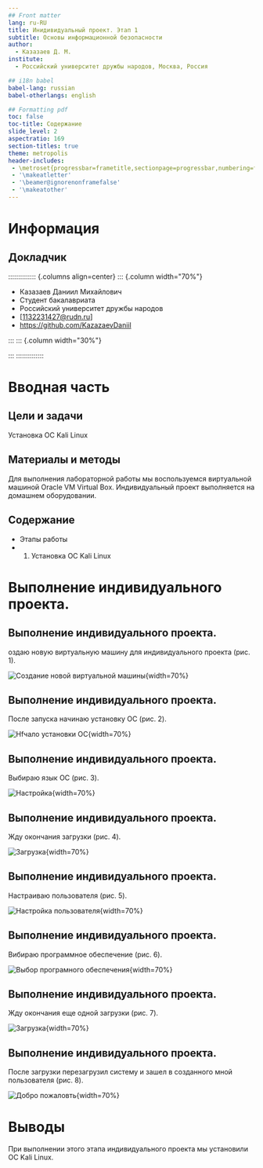 ```yaml
---
## Front matter
lang: ru-RU
title: Инидивидуальный проект. Этап 1
subtitle: Основы информационной безопасности 
author:
  - Казазаев Д. М.
institute:
  - Российский университет дружбы народов, Москва, Россия

## i18n babel
babel-lang: russian
babel-otherlangs: english

## Formatting pdf
toc: false
toc-title: Содержание
slide_level: 2
aspectratio: 169
section-titles: true
theme: metropolis
header-includes:
 - \metroset{progressbar=frametitle,sectionpage=progressbar,numbering=fraction}
 - '\makeatletter'
 - '\beamer@ignorenonframefalse'
 - '\makeatother'
---
```


# Информация

## Докладчик

:::::::::::::: {.columns align=center}
::: {.column width="70%"}

  * Казазаев Даниил Михайлович
  * Студент бакалавриата
  * Российский университет дружбы народов
  * [1132231427@rudn.ru]
  * <https://github.com/KazazaevDaniil>

:::
::: {.column width="30%"}



:::
::::::::::::::

# Вводная часть

## Цели и задачи

Установка ОС Kali Linux

## Материалы и методы

Для выполнения лабораторной работы мы воспользуемся виртуальной машиной Oracle VM Virtual Box.
Индивидуальный проект выполняется на домашнем оборудовании.


## Содержание 

- Этапы работы
 - 1. Установка ОС Kali Linux
 
# Выполнение индивидуального проекта.

## Выполнение индивидуального проекта.

оздаю новую виртуальную машину для индивидуального проекта (рис. 1).

![Создание новой виртуальной машины](image/1.png){width=70%}

## Выполнение индивидуального проекта.

После запуска начинаю установку ОС  (рис. 2).

![Нfчало установки ОС](image/2.png){width=70%}

## Выполнение индивидуального проекта.

Выбираю язык ОС (рис. 3).

![Настройка](image/3.png){width=70%}

## Выполнение индивидуального проекта.

Жду окончания загрузки (рис. 4).

![Загрузка](image/4.png){width=70%}

## Выполнение индивидуального проекта.

Настраиваю пользователя (рис. 5).

![Настройка пользователя](image/5.png){width=70%}

## Выполнение индивидуального проекта.

Вибираю программное обеспечение (рис. 6).

![Выбор програмного обеспечения](image/6.png){width=70%}

## Выполнение индивидуального проекта.

Жду окончания еще одной загрузки (рис. 7).

![Загрузка](image/7.png){width=70%}

## Выполнение индивидуального проекта.

После загрузки перезагрузил систему и зашел в созданного мной пользователя (рис. 8).

![Добро пожаловть](image/8.png){width=70%}

# Выводы

При выполнении этого этапа индивидуального проекта мы установили ОС Kali Linux.


